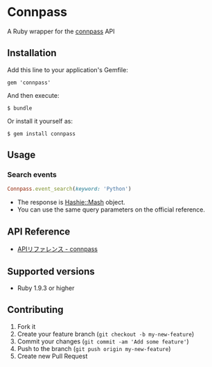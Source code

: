 # Connpass

A Ruby wrapper for the [connpass](http://connpass.com/) API

## Installation

Add this line to your application's Gemfile:

    gem 'connpass'

And then execute:

    $ bundle

Or install it yourself as:

    $ gem install connpass

## Usage

### Search events

```ruby
Connpass.event_search(keyword: 'Python')
```

* The response is [Hashie::Mash](https://github.com/intridea/hashie#mash) object.
* You can use the same query parameters on the official reference.

## API Reference

- [APIリファレンス - connpass](http://connpass.com/about/api/)

## Supported versions

- Ruby 1.9.3 or higher

## Contributing

1. Fork it
2. Create your feature branch (`git checkout -b my-new-feature`)
3. Commit your changes (`git commit -am 'Add some feature'`)
4. Push to the branch (`git push origin my-new-feature`)
5. Create new Pull Request
